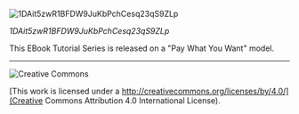 ![1DAit5zwR1BFDW9JuKbPchCesq23qS9ZLp](https://raw.github.com/Joshka-Randora/wallet_tutorial_series/master/assets/images/1DAit5zwR1BFDW9JuKbPchCesq23qS9ZLp.png?raw=true)

*1DAit5zwR1BFDW9JuKbPchCesq23qS9ZLp*

This EBook Tutorial Series is released on a "Pay What You Want" model.

--------------------------------------------------------------------------------

![Creative Commons](http://i.creativecommons.org/l/by/4.0/88x31.png)

[This work is licensed under a http://creativecommons.org/licenses/by/4.0/](Creative Commons Attribution 4.0 International License).
